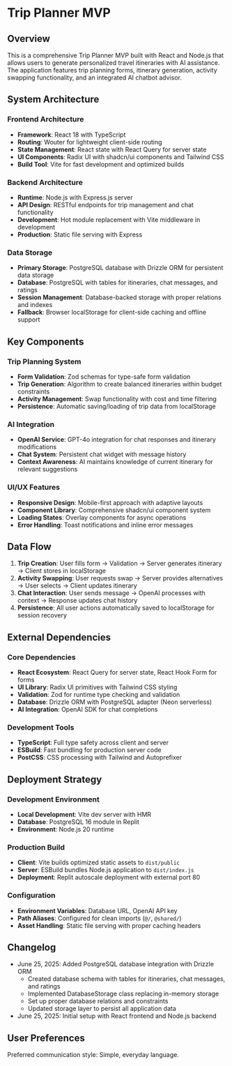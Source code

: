 # Trip Planner MVP

## Overview

This is a comprehensive Trip Planner MVP built with React and Node.js that allows users to generate personalized travel itineraries with AI assistance. The application features trip planning forms, itinerary generation, activity swapping functionality, and an integrated AI chatbot advisor.

## System Architecture

### Frontend Architecture
- **Framework**: React 18 with TypeScript
- **Routing**: Wouter for lightweight client-side routing
- **State Management**: React state with React Query for server state
- **UI Components**: Radix UI with shadcn/ui components and Tailwind CSS
- **Build Tool**: Vite for fast development and optimized builds

### Backend Architecture
- **Runtime**: Node.js with Express.js server
- **API Design**: RESTful endpoints for trip management and chat functionality
- **Development**: Hot module replacement with Vite middleware in development
- **Production**: Static file serving with Express

### Data Storage
- **Primary Storage**: PostgreSQL database with Drizzle ORM for persistent data storage
- **Database**: PostgreSQL with tables for itineraries, chat messages, and ratings
- **Session Management**: Database-backed storage with proper relations and indexes
- **Fallback**: Browser localStorage for client-side caching and offline support

## Key Components

### Trip Planning System
- **Form Validation**: Zod schemas for type-safe form validation
- **Trip Generation**: Algorithm to create balanced itineraries within budget constraints
- **Activity Management**: Swap functionality with cost and time filtering
- **Persistence**: Automatic saving/loading of trip data from localStorage

### AI Integration
- **OpenAI Service**: GPT-4o integration for chat responses and itinerary modifications
- **Chat System**: Persistent chat widget with message history
- **Context Awareness**: AI maintains knowledge of current itinerary for relevant suggestions

### UI/UX Features
- **Responsive Design**: Mobile-first approach with adaptive layouts
- **Component Library**: Comprehensive shadcn/ui component system
- **Loading States**: Overlay components for async operations
- **Error Handling**: Toast notifications and inline error messages

## Data Flow

1. **Trip Creation**: User fills form → Validation → Server generates itinerary → Client stores in localStorage
2. **Activity Swapping**: User requests swap → Server provides alternatives → User selects → Client updates itinerary
3. **Chat Interaction**: User sends message → OpenAI processes with context → Response updates chat history
4. **Persistence**: All user actions automatically saved to localStorage for session recovery

## External Dependencies

### Core Dependencies
- **React Ecosystem**: React Query for server state, React Hook Form for forms
- **UI Library**: Radix UI primitives with Tailwind CSS styling
- **Validation**: Zod for runtime type checking and validation
- **Database**: Drizzle ORM with PostgreSQL adapter (Neon serverless)
- **AI Integration**: OpenAI SDK for chat completions

### Development Tools
- **TypeScript**: Full type safety across client and server
- **ESBuild**: Fast bundling for production server code
- **PostCSS**: CSS processing with Tailwind and Autoprefixer

## Deployment Strategy

### Development Environment
- **Local Development**: Vite dev server with HMR
- **Database**: PostgreSQL 16 module in Replit
- **Environment**: Node.js 20 runtime

### Production Build
- **Client**: Vite builds optimized static assets to `dist/public`
- **Server**: ESBuild bundles Node.js application to `dist/index.js`
- **Deployment**: Replit autoscale deployment with external port 80

### Configuration
- **Environment Variables**: Database URL, OpenAI API key
- **Path Aliases**: Configured for clean imports (`@/`, `@shared/`)
- **Asset Handling**: Static file serving with proper caching headers

## Changelog

- June 25, 2025: Added PostgreSQL database integration with Drizzle ORM
  - Created database schema with tables for itineraries, chat messages, and ratings
  - Implemented DatabaseStorage class replacing in-memory storage
  - Set up proper database relations and constraints
  - Updated storage layer to persist all application data
- June 25, 2025: Initial setup with React frontend and Node.js backend

## User Preferences

Preferred communication style: Simple, everyday language.